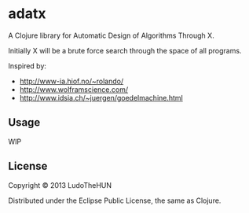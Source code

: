 # adatx

A Clojure library for Automatic Design of Algorithms Through X.

Initially X will be a brute force search through the space of all programs.


Inspired by:
  * http://www-ia.hiof.no/~rolando/
  * http://www.wolframscience.com/
  * http://www.idsia.ch/~juergen/goedelmachine.html


## Usage

WIP

## License

Copyright © 2013 LudoTheHUN

Distributed under the Eclipse Public License, the same as Clojure.

